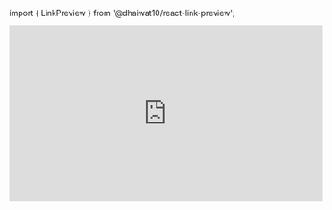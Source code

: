 import { LinkPreview } from '@dhaiwat10/react-link-preview';



<LinkPreview url='https://code.visualstudio.com' width='400px' />

<LinkPreview url='https://code.visualstudio.com' width='400px' />

<xtal-link-preview preview href="https://onsen.io"></xtal-link-preview>




<iframe width="560" height="315" src="https://www.youtube.com/embed/-EjdMvYPSVU" title="YouTube video player" frameborder="0" allow="accelerometer; autoplay; clipboard-write; encrypted-media; gyroscope; picture-in-picture" allowfullscreen></iframe>

